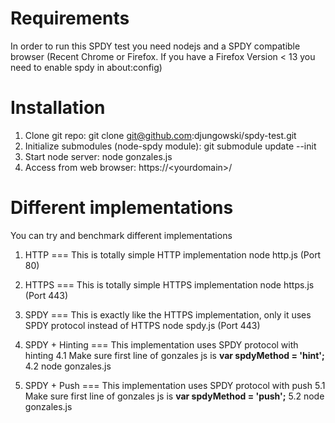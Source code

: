 Requirements
=========
In order to run this SPDY test you need nodejs and a SPDY compatible browser (Recent Chrome or Firefox. If you have a Firefox Version < 13 you need to enable spdy in about:config)

Installation
=========
1. Clone git repo: git clone git@github.com:djungowski/spdy-test.git
2. Initialize submodules (node-spdy module): git submodule update --init
3. Start node server: node gonzales.js
4. Access from web browser: https://&lt;yourdomain&gt;/

Different implementations
=========
You can try and benchmark different implementations

1. HTTP
===
This is totally simple HTTP implementation
node http.js (Port 80)

2. HTTPS
===
This is totally simple HTTPS implementation
node https.js (Port 443)

3. SPDY
===
This is exactly like the HTTPS implementation, only it uses SPDY protocol instead of HTTPS
node spdy.js (Port 443)

4. SPDY + Hinting
===
This implementation uses SPDY protocol with hinting
4.1 Make sure first line of gonzales js is __var spdyMethod = 'hint';__
4.2 node gonzales.js

5. SPDY + Push
===
This implementation uses SPDY protocol with push
5.1 Make sure first line of gonzales js is __var spdyMethod = 'push';__
5.2 node gonzales.js
